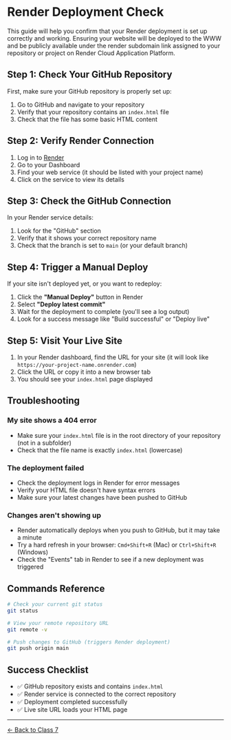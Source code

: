 # Render Deployment Check

This guide will help you confirm that your Render deployment is set up correctly and working. Ensuring your website will be deployed to the WWW and be publicly available under the render subdomain link assigned to your repository or project on Render Cloud Application Platform.

## Step 1: Check Your GitHub Repository

First, make sure your GitHub repository is properly set up:

1. Go to GitHub and navigate to your repository
2. Verify that your repository contains an `index.html` file
3. Check that the file has some basic HTML content

## Step 2: Verify Render Connection

1. Log in to [Render](https://render.com)
2. Go to your Dashboard
3. Find your web service (it should be listed with your project name)
4. Click on the service to view its details

## Step 3: Check the GitHub Connection

In your Render service details:

1. Look for the "GitHub" section
2. Verify that it shows your correct repository name
3. Check that the branch is set to `main` (or your default branch)

## Step 4: Trigger a Manual Deploy

If your site isn't deployed yet, or you want to redeploy:

1. Click the **"Manual Deploy"** button in Render
2. Select **"Deploy latest commit"**
3. Wait for the deployment to complete (you'll see a log output)
4. Look for a success message like "Build successful" or "Deploy live"

## Step 5: Visit Your Live Site

1. In your Render dashboard, find the URL for your site (it will look like `https://your-project-name.onrender.com`)
2. Click the URL or copy it into a new browser tab
3. You should see your `index.html` page displayed

## Troubleshooting

### My site shows a 404 error

- Make sure your `index.html` file is in the root directory of your repository (not in a subfolder)
- Check that the file name is exactly `index.html` (lowercase)

### The deployment failed

- Check the deployment logs in Render for error messages
- Verify your HTML file doesn't have syntax errors
- Make sure your latest changes have been pushed to GitHub

### Changes aren't showing up

- Render automatically deploys when you push to GitHub, but it may take a minute
- Try a hard refresh in your browser: `Cmd+Shift+R` (Mac) or `Ctrl+Shift+R` (Windows)
- Check the "Events" tab in Render to see if a new deployment was triggered

## Commands Reference

```bash
# Check your current git status
git status

# View your remote repository URL
git remote -v

# Push changes to GitHub (triggers Render deployment)
git push origin main
```

## Success Checklist

- ✅ GitHub repository exists and contains `index.html`
- ✅ Render service is connected to the correct repository
- ✅ Deployment completed successfully
- ✅ Live site URL loads your HTML page

---

[← Back to Class 7](./)
